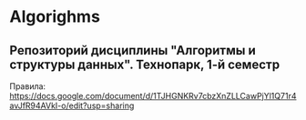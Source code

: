 # Algorighms
## Репозиторий дисциплины "Алгоритмы и структуры данных". Технопарк, 1-й семестр

Правила: https://docs.google.com/document/d/1TJHGNKRv7cbzXnZLLCawPjYl1Q71r4avJfR94AVkI-o/edit?usp=sharing